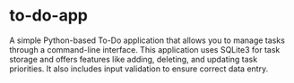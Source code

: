 # to-do-app
A simple Python-based To-Do application that allows you to manage tasks through a command-line interface. This application uses SQLite3 for task storage and offers features like adding, deleting, and updating task priorities. It also includes input validation to ensure correct data entry. 
